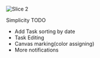 ![Slice 2](https://github.com/noahf2020/Simplicity/assets/64226459/2e284150-7523-460f-8a12-b0251c5b66e7)

Simplicity TODO
- Add Task sorting by date
- Task Editing
- Canvas marking(color assigning)
- More notifications
  
